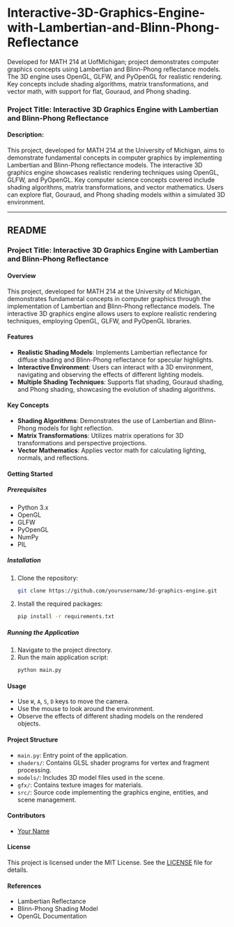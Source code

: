 # Interactive-3D-Graphics-Engine-with-Lambertian-and-Blinn-Phong-Reflectance
Developed for MATH 214 at UofMichigan; project demonstrates computer graphics concepts using Lambertian and Blinn-Phong reflectance models. The 3D engine uses OpenGL, GLFW, and PyOpenGL for realistic rendering. Key concepts include shading algorithms, matrix transformations, and vector math, with support for flat, Gouraud, and Phong shading.
### Project Title: Interactive 3D Graphics Engine with Lambertian and Blinn-Phong Reflectance

#### Description:
This project, developed for MATH 214 at the University of Michigan, aims to demonstrate fundamental concepts in computer graphics by implementing Lambertian and Blinn-Phong reflectance models. The interactive 3D graphics engine showcases realistic rendering techniques using OpenGL, GLFW, and PyOpenGL. Key computer science concepts covered include shading algorithms, matrix transformations, and vector mathematics. Users can explore flat, Gouraud, and Phong shading models within a simulated 3D environment.

---

## README

### Project Title: Interactive 3D Graphics Engine with Lambertian and Blinn-Phong Reflectance

#### Overview
This project, developed for MATH 214 at the University of Michigan, demonstrates fundamental concepts in computer graphics through the implementation of Lambertian and Blinn-Phong reflectance models. The interactive 3D graphics engine allows users to explore realistic rendering techniques, employing OpenGL, GLFW, and PyOpenGL libraries.

#### Features
- **Realistic Shading Models**: Implements Lambertian reflectance for diffuse shading and Blinn-Phong reflectance for specular highlights.
- **Interactive Environment**: Users can interact with a 3D environment, navigating and observing the effects of different lighting models.
- **Multiple Shading Techniques**: Supports flat shading, Gouraud shading, and Phong shading, showcasing the evolution of shading algorithms.

#### Key Concepts
- **Shading Algorithms**: Demonstrates the use of Lambertian and Blinn-Phong models for light reflection.
- **Matrix Transformations**: Utilizes matrix operations for 3D transformations and perspective projections.
- **Vector Mathematics**: Applies vector math for calculating lighting, normals, and reflections.

#### Getting Started

##### Prerequisites
- Python 3.x
- OpenGL
- GLFW
- PyOpenGL
- NumPy
- PIL

##### Installation
1. Clone the repository:
    ```bash
    git clone https://github.com/yourusername/3d-graphics-engine.git
    ```
2. Install the required packages:
    ```bash
    pip install -r requirements.txt
    ```

##### Running the Application
1. Navigate to the project directory.
2. Run the main application script:
    ```bash
    python main.py
    ```

#### Usage
- Use `W`, `A`, `S`, `D` keys to move the camera.
- Use the mouse to look around the environment.
- Observe the effects of different shading models on the rendered objects.

#### Project Structure
- `main.py`: Entry point of the application.
- `shaders/`: Contains GLSL shader programs for vertex and fragment processing.
- `models/`: Includes 3D model files used in the scene.
- `gfx/`: Contains texture images for materials.
- `src/`: Source code implementing the graphics engine, entities, and scene management.

#### Contributors
- [Your Name](https://github.com/yourusername)

#### License
This project is licensed under the MIT License. See the [LICENSE](LICENSE) file for details.

#### References
- Lambertian Reflectance
- Blinn-Phong Shading Model
- OpenGL Documentation
